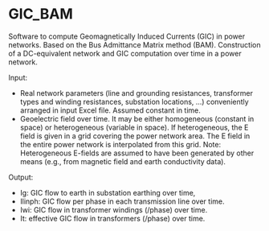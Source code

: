 # GIC_BAM
Software to compute Geomagnetically Induced Currents (GIC) in power networks. Based on the Bus Admittance Matrix method (BAM).
Construction of a DC-equivalent network and GIC computation over time in a power network.

Input:
 - Real network parameters (line and grounding resistances, transformer types and winding resistances, substation locations, ...) conveniently arranged in input Excel file. Assumed constant in time.
 - Geoelectric field over time. It may be either homogeneous (constant in space) or heterogeneous (variable in space). If heterogeneous, the E field is given in a grid covering the power network area. The E field in the entire power network is interpolated from this grid.
      Note: Heterogeneous E-fields are assumed to have been generated by other means (e.g., from magnetic field and earth conductivity data).
      
Output:
 - Ig: GIC flow to earth in substation earthing over time,
 - Ilinph: GIC flow per phase in each transmission line over time.
 - Iwi: GIC flow in transformer windings (/phase) over time.
 - It: effective GIC flow in transformers (/phase) over time.

